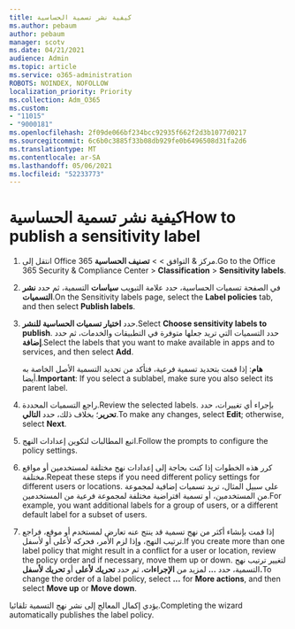 ```yaml
---
title: كيفية نشر تسمية الحساسية
ms.author: pebaum
author: pebaum
manager: scotv
ms.date: 04/21/2021
audience: Admin
ms.topic: article
ms.service: o365-administration
ROBOTS: NOINDEX, NOFOLLOW
localization_priority: Priority
ms.collection: Adm_O365
ms.custom:
- "11015"
- "9000181"
ms.openlocfilehash: 2f09de066bf234bcc92935f662f2d3b1077d0217
ms.sourcegitcommit: 6c6b0c3885f33b08db929fe0b6496508d31fa2d6
ms.translationtype: MT
ms.contentlocale: ar-SA
ms.lasthandoff: 05/06/2021
ms.locfileid: "52233773"
---
```

# <a name="how-to-publish-a-sensitivity-label"></a><span data-ttu-id="0032e-102">كيفية نشر تسمية الحساسية</span><span class="sxs-lookup"><span data-stu-id="0032e-102">How to publish a sensitivity label</span></span>

1. <span data-ttu-id="0032e-103">انتقل إلى Office 365 مركز & التوافق >   >  **تصنيف الحساسية**.</span><span class="sxs-lookup"><span data-stu-id="0032e-103">Go to the Office 365 Security & Compliance Center > **Classification** > **Sensitivity labels**.</span></span>

1. <span data-ttu-id="0032e-104">في الصفحة تسميات الحساسية، حدد علامة التبويب **سياسات** التسمية، ثم حدد **نشر التسميات**.</span><span class="sxs-lookup"><span data-stu-id="0032e-104">On the Sensitivity labels page, select the **Label policies** tab, and then select **Publish labels**.</span></span>

1. <span data-ttu-id="0032e-105">حدد **اختيار تسميات الحساسية للنشر**.</span><span class="sxs-lookup"><span data-stu-id="0032e-105">Select **Choose sensitivity labels to publish**.</span></span> <span data-ttu-id="0032e-106">حدد التسميات التي تريد جعلها متوفرة في التطبيقات والخدمات، ثم حدد **إضافة**.</span><span class="sxs-lookup"><span data-stu-id="0032e-106">Select the labels that you want to make available in apps and to services, and then select **Add**.</span></span>

    <span data-ttu-id="0032e-107">**هام**: إذا قمت بتحديد تسمية فرعية، فتأكد من تحديد التسمية الأصل الخاصة به أيضا.</span><span class="sxs-lookup"><span data-stu-id="0032e-107">**Important**: If you select a sublabel, make sure you also select its parent label.</span></span>

1. <span data-ttu-id="0032e-108">راجع التسميات المحددة.</span><span class="sxs-lookup"><span data-stu-id="0032e-108">Review the selected labels.</span></span> <span data-ttu-id="0032e-109">بإجراء أي تغييرات، حدد **تحرير**؛ بخلاف ذلك، حدد **التالي**.</span><span class="sxs-lookup"><span data-stu-id="0032e-109">To make any changes, select **Edit**; otherwise, select **Next**.</span></span>

1. <span data-ttu-id="0032e-110">اتبع المطالبات لتكوين إعدادات النهج.</span><span class="sxs-lookup"><span data-stu-id="0032e-110">Follow the prompts to configure the policy settings.</span></span>

1. <span data-ttu-id="0032e-111">كرر هذه الخطوات إذا كنت بحاجة إلى إعدادات نهج مختلفة لمستخدمين أو مواقع مختلفة.</span><span class="sxs-lookup"><span data-stu-id="0032e-111">Repeat these steps if you need different policy settings for different users or locations.</span></span> <span data-ttu-id="0032e-112">على سبيل المثال، تريد تسميات إضافية لمجموعة من المستخدمين، أو تسمية افتراضية مختلفة لمجموعة فرعية من المستخدمين.</span><span class="sxs-lookup"><span data-stu-id="0032e-112">For example, you want additional labels for a group of users, or a different default label for a subset of users.</span></span>

1. <span data-ttu-id="0032e-113">إذا قمت بإنشاء أكثر من نهج تسمية قد ينتج عنه تعارض لمستخدم أو موقع، فراجع ترتيب النهج، وإذا لزم الأمر، فحركه لأعلى أو لأسفل.</span><span class="sxs-lookup"><span data-stu-id="0032e-113">If you create more than one label policy that might result in a conflict for a user or location, review the policy order and if necessary, move them up or down.</span></span> <span data-ttu-id="0032e-114">لتغيير ترتيب نهج التسمية، حدد **...** لمزيد من **الإجراءات**، ثم حدد **تحريك لأعلى** أو **تحريك لأسفل.**</span><span class="sxs-lookup"><span data-stu-id="0032e-114">To change the order of a label policy, select **...** for **More actions**, and then select **Move up** or **Move down**.</span></span>

<span data-ttu-id="0032e-115">يؤدي إكمال المعالج إلى نشر نهج التسمية تلقائيا.</span><span class="sxs-lookup"><span data-stu-id="0032e-115">Completing the wizard automatically publishes the label policy.</span></span>